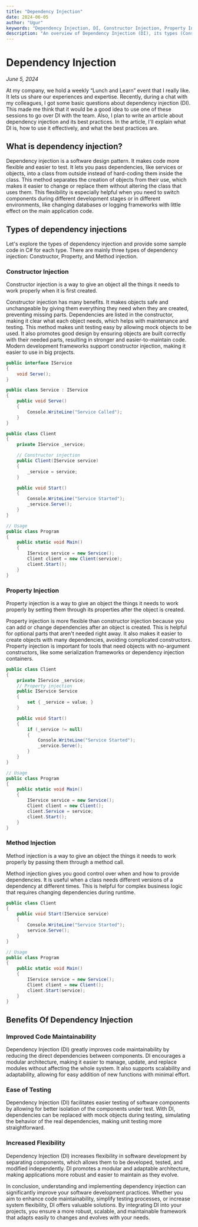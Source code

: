 ```yaml
---
title: "Dependency Injection"
date: 2024-06-05
author: "Ugur"
keywords: "Dependency Injection, DI, Constructor Injection, Property Injection, Method Injection, software architecture"
description: "An overview of Dependency Injection (DI), its types (Constructor, Property, Method Injection), and the benefits of using DI in software design."
---
```

# Dependency Injection
*June 5, 2024*

At my company, we hold a weekly “Lunch and Learn” event that I really like. It lets us share our experiences and expertise. Recently, during a chat with my colleagues, I got some basic questions about dependency injection (DI). This made me think that it would be a good idea to use one of these sessions to go over DI with the team. Also, I plan to write an article about dependency injection and its best practices. In the article, I'll explain what DI is, how to use it effectively, and what the best practices are.

## What is dependency injection?

Dependency injection is a software design pattern. It makes code more flexible and easier to test. It lets you pass dependencies, like services or objects, into a class from outside instead of hard-coding them inside the class. This method separates the creation of objects from their use, which makes it easier to change or replace them without altering the class that uses them. This flexibility is especially helpful when you need to switch components during different development stages or in different environments, like changing databases or logging frameworks with little effect on the main application code.

## Types of dependency injections

Let's explore the types of dependency injection and provide some sample code in C# for each type. There are mainly three types of dependency injection: Constructor, Property, and Method injection.

### Constructor Injection

Constructor injection is a way to give an object all the things it needs to work properly when it is first created.

Constructor injection has many benefits. It makes objects safe and unchangeable by giving them everything they need when they are created, preventing missing parts. Dependencies are listed in the constructor, making it clear what each object needs, which helps with maintenance and testing. This method makes unit testing easy by allowing mock objects to be used. It also promotes good design by ensuring objects are built correctly with their needed parts, resulting in stronger and easier-to-maintain code. Modern development frameworks support constructor injection, making it easier to use in big projects.

```csharp
public interface IService
{
    void Serve();
}

public class Service : IService
{
    public void Serve()
    {
        Console.WriteLine("Service Called");
    }
}

public class Client
{
    private IService _service;

    // Constructor injection
    public Client(IService service)
    {
        _service = service;
    }

    public void Start()
    {
        Console.WriteLine("Service Started");
        _service.Serve();
    }
}

// Usage
public class Program
{
    public static void Main()
    {
        IService service = new Service();
        Client client = new Client(service);
        client.Start();
    }
}
```

### Property Injection

Property injection is a way to give an object the things it needs to work properly by setting them through its properties after the object is created.

Property injection is more flexible than constructor injection because you can add or change dependencies after an object is created. This is helpful for optional parts that aren't needed right away. It also makes it easier to create objects with many dependencies, avoiding complicated constructors. Property injection is important for tools that need objects with no-argument constructors, like some serialization frameworks or dependency injection containers.

```csharp
public class Client
{
    private IService _service;
    // Property injection
    public IService Service
    {
        set { _service = value; }
    }

    public void Start()
    {
        if (_service != null)
        {
            Console.WriteLine("Service Started");
            _service.Serve();
        }
    }
}

// Usage
public class Program
{
    public static void Main()
    {
        IService service = new Service();
        Client client = new Client();
        client.Service = service;
        client.Start();
    }
}
```

### Method Injection

Method injection is a way to give an object the things it needs to work properly by passing them through a method call.

Method injection gives you good control over when and how to provide dependencies. It is useful when a class needs different versions of a dependency at different times. This is helpful for complex business logic that requires changing dependencies during runtime.

```csharp
public class Client
{
    public void Start(IService service)
    {
        Console.WriteLine("Service Started");
        service.Serve();
    }
}

// Usage
public class Program
{
    public static void Main()
    {
        IService service = new Service();
        Client client = new Client();
        client.Start(service);
    }
}
```

## Benefits Of Dependency Injection

### Improved Code Maintainability

Dependency Injection (DI) greatly improves code maintainability by reducing the direct dependencies between components. DI encourages a modular architecture, making it easier to manage, update, and replace modules without affecting the whole system. It also supports scalability and adaptability, allowing for easy addition of new functions with minimal effort.

### Ease of Testing

Dependency Injection (DI) facilitates easier testing of software components by allowing for better isolation of the components under test. With DI, dependencies can be replaced with mock objects during testing, simulating the behavior of the real dependencies, making unit testing more straightforward.

### Increased Flexibility

Dependency Injection (DI) increases flexibility in software development by separating components, which allows them to be developed, tested, and modified independently. DI promotes a modular and adaptable architecture, making applications more robust and easier to maintain as they evolve.

In conclusion, understanding and implementing dependency injection can significantly improve your software development practices. Whether you aim to enhance code maintainability, simplify testing processes, or increase system flexibility, DI offers valuable solutions. By integrating DI into your projects, you ensure a more robust, scalable, and maintainable framework that adapts easily to changes and evolves with your needs.
